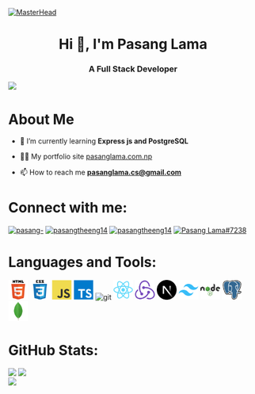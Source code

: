 [![MasterHead](https://user-images.githubusercontent.com/10498744/210012254-234538ff-d198-48aa-8964-37e6fd45d227.gif)](https://pasanglama.com.np)
<h1 align="center">Hi 👋, I'm Pasang Lama</h1>
<h3 align="center">A Full Stack Developer</h3>

[![](https://visitcount.itsvg.in/api?id=pasang24&icon=0&color=0)](https://visitcount.itsvg.in)

# About Me
- 🌱 I’m currently learning **Express js and PostgreSQL**

- 👨‍💻 My portfolio site [pasanglama.com.np](https://pasanglama.com.np)

- 📫 How to reach me **pasanglama.cs@gmail.com**

# Connect with me:
<p align="left">
<a href="https://codepen.io/pasang-" target="blank"><img align="center" src="https://raw.githubusercontent.com/rahuldkjain/github-profile-readme-generator/master/src/images/icons/Social/codepen.svg" alt="pasang-" height="30" width="40" /></a>
<a href="https://www.hackerrank.com/pasangtheeng14" target="blank"><img align="center" src="https://raw.githubusercontent.com/rahuldkjain/github-profile-readme-generator/master/src/images/icons/Social/hackerrank.svg" alt="pasangtheeng14" height="30" width="40" /></a>
<a href="https://www.leetcode.com/pasangtheeng14" target="blank"><img align="center" src="https://raw.githubusercontent.com/rahuldkjain/github-profile-readme-generator/master/src/images/icons/Social/leet-code.svg" alt="pasangtheeng14" height="30" width="40" /></a>
<a href="https://discord.gg/Pasang Lama#7238" target="blank"><img align="center" src="https://raw.githubusercontent.com/rahuldkjain/github-profile-readme-generator/master/src/images/icons/Social/discord.svg" alt="Pasang Lama#7238" height="30" width="40" /></a>
</p>

# Languages and Tools:
<p align="left"><img src="https://raw.githubusercontent.com/devicons/devicon/master/icons/html5/html5-original-wordmark.svg" alt="html5" width="40" height="40"/> <img src="https://raw.githubusercontent.com/devicons/devicon/master/icons/css3/css3-original-wordmark.svg" alt="css3" width="40" height="40"/> <img src="https://raw.githubusercontent.com/devicons/devicon/master/icons/javascript/javascript-original.svg" alt="javascript" width="40" height="40"/> <img src="https://raw.githubusercontent.com/devicons/devicon/master/icons/typescript/typescript-original.svg" alt="typescript" width="40" height="40"/> <img src="https://www.vectorlogo.zone/logos/git-scm/git-scm-icon.svg" alt="git" width="40" height="40"/> <img src="https://raw.githubusercontent.com/devicons/devicon/master/icons/react/react-original.svg" alt="react" width="40" height="40"/> <img src="https://raw.githubusercontent.com/devicons/devicon/master/icons/redux/redux-original.svg" alt="redux" width="40" height="40"/> <img src="https://raw.githubusercontent.com/devicons/devicon/master/icons/nextjs/nextjs-original.svg" alt="nextjs" width="40" height="40"/> <img src="https://raw.githubusercontent.com/devicons/devicon/master/icons/tailwindcss/tailwindcss-original.svg" alt="tailwindcss" width="40" height="40"/> <img src="https://raw.githubusercontent.com/devicons/devicon/master/icons/nodejs/nodejs-original-wordmark.svg" alt="nodejs" width="40" height="40"/> <img src="https://raw.githubusercontent.com/devicons/devicon/master/icons/postgresql/postgresql-original.svg" alt="postgresql" width="40" height="40"/> <img src="https://raw.githubusercontent.com/devicons/devicon/master/icons/mongodb/mongodb-original.svg" alt="mongodb" width="40" height="40"/> </p>

# GitHub Stats:
![](https://github-readme-stats.vercel.app/api/top-langs/?username=pasang24&theme=react&hide_border=false&include_all_commits=false&count_private=false&layout=compact)
![](https://github-readme-stats.vercel.app/api?username=pasang24&theme=react&hide_border=false&include_all_commits=false&count_private=false)</br>
![](https://nirzak-streak-stats.vercel.app/?user=pasang24&theme=react&hide_border=false)


